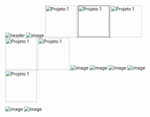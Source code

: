 ![header](https://github.com/Thamine-sumaya/DIO-Bootcamp-Santander-2024-Backend-com-Java/assets/160533319/fc2ed8e2-6d93-4169-bc10-510591f2bbc1)
![image](https://github.com/Thamine-sumaya/DIO-Bootcamp-Santander-2024-Backend-com-Java/assets/160533319/eabdd359-7569-4c98-a8db-24f226c74a2a)
<a href="https://www.dio.me/certificate/T5MGIUTE/share">
   <img src="https://github.com/Thamine-sumaya/DIO-Bootcamp-Python-AI-Backend-Developer/assets/160533319/dc8d074a-6fc0-4d1a-9a2b-6463184f1494" alt="Projeto 1" width="100" >
</a>
<a href="">
   <img src="https://github.com/Thamine-sumaya/DIO-Bootcamp-Santander-2024-Backend-com-Java/assets/160533319/8650d5eb-93bd-40ef-b525-64e47490d2f8" alt="Projeto 1" width="100" >
</a>
<a href="https://www.dio.me/certificate/3ZOFSM7A/share">
   <img src="https://github.com/Thamine-sumaya/DIO-Bootcamp-Python-AI-Backend-Developer/assets/160533319/e74a45c2-49d3-4dad-9baa-b060924b7066" alt="Projeto 1" width="100" >
</a>
<a href="https://www.dio.me/certificate/9WDFETXV/share">
   <img src="https://github.com/Thamine-sumaya/DIO-Bootcamp-Python-AI-Backend-Developer/assets/160533319/f95e5924-5d75-4a4f-8ebf-ff5784aae539" alt="Projeto 1" width="100" >
</a>
<a href="https://www.dio.me/certificate/NUIIDT4Z/share">
   <img src="https://github.com/Thamine-sumaya/DIO-Bootcamp-Python-AI-Backend-Developer/assets/160533319/841540d2-7ec3-4457-bc22-0bb44f7d92d4" alt="Projeto 1" width="100" >
</a>
![image](https://github.com/Thamine-sumaya/DIO-Bootcamp-Santander-2024-Backend-com-Java/assets/160533319/6754f984-9d60-4860-bafc-eaae2a75f0c7)
![image](https://github.com/Thamine-sumaya/DIO-Bootcamp-Santander-2024-Backend-com-Java/assets/160533319/1af2ee3c-577d-47e0-b663-b69864db99b9)
![image](https://github.com/Thamine-sumaya/DIO-Bootcamp-Santander-2024-Backend-com-Java/assets/160533319/79c8f55f-9bed-4474-a474-0bf7be8d3a53)
![image](https://github.com/Thamine-sumaya/DIO-Bootcamp-Santander-2024-Backend-com-Java/assets/160533319/87c65515-0f64-4e5e-9225-48d2faf92a54)
<a href="https://www.dio.me/certificate/LNTCC1QK/share">
   <img src="https://github.com/Thamine-sumaya/DIO-Bootcamp-Python-AI-Backend-Developer/assets/160533319/d9d4552d-dcbb-49ca-bde6-696189563c8a" alt="Projeto 1" width="100" >
</a>

![image](https://github.com/Thamine-sumaya/DIO-Bootcamp-Santander-2024-Backend-com-Java/assets/160533319/62c64997-bbb9-460f-b26b-f51ef24bd9eb)
![image](https://github.com/Thamine-sumaya/DIO-Bootcamp-Santander-2024-Backend-com-Java/assets/160533319/ca4c561c-072d-4bdc-bd52-5549566c895d)


